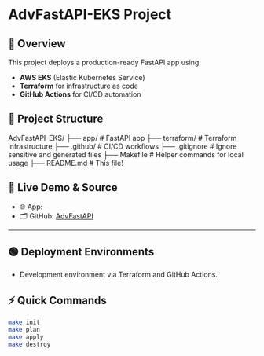 
# AdvFastAPI-EKS Project

## 🚀 Overview
This project deploys a production-ready FastAPI app using:
- **AWS EKS** (Elastic Kubernetes Service)
- **Terraform** for infrastructure as code
- **GitHub Actions** for CI/CD automation

## 📂 Project Structure
AdvFastAPI-EKS/ 
├── app/ # FastAPI app 
├── terraform/ # Terraform infrastructure 
├── .github/ # CI/CD workflows 
├── .gitignore # Ignore sensitive and generated files 
├── Makefile # Helper commands for local usage 
├── README.md # This file!

## 📡 Live Demo & Source

- 🌐 App: 
- 🗂️ GitHub: [AdvFastAPI](https://github.com/outcast8888/AdvFastAPI)

---



## 🟢 Deployment Environments
- Development environment via Terraform and GitHub Actions.

## ⚡ Quick Commands
```bash
make init
make plan
make apply
make destroy
